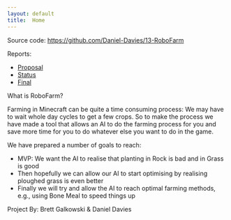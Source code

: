 ```yaml
---
layout: default
title:  Home
---
```


Source code: https://github.com/Daniel-Davies/13-RoboFarm

Reports:

- [Proposal](proposal.html)
- [Status](status.html)
- [Final](final.html)

What is RoboFarm?

Farming in Minecraft can be quite a time consuming process:
We may have to wait whole day cycles to get a few crops. So to
make the process we have made a tool that allows an AI to do the
farming process for you and save more time for you to do whatever 
else you want to do in the game.

We have prepared a number of goals to reach:

- MVP: We want the AI to realise that planting in Rock is bad and in Grass is good
- Then hopefully we can allow our AI to start optimising by realising ploughed grass is even better
- Finally we will try and allow the AI to reach optimal farming methods, e.g., using Bone Meal to speed things up

Project By: Brett Galkowski & Daniel Davies

[quickref]: https://github.com/mundimark/quickrefs/blob/master/HTML.md
